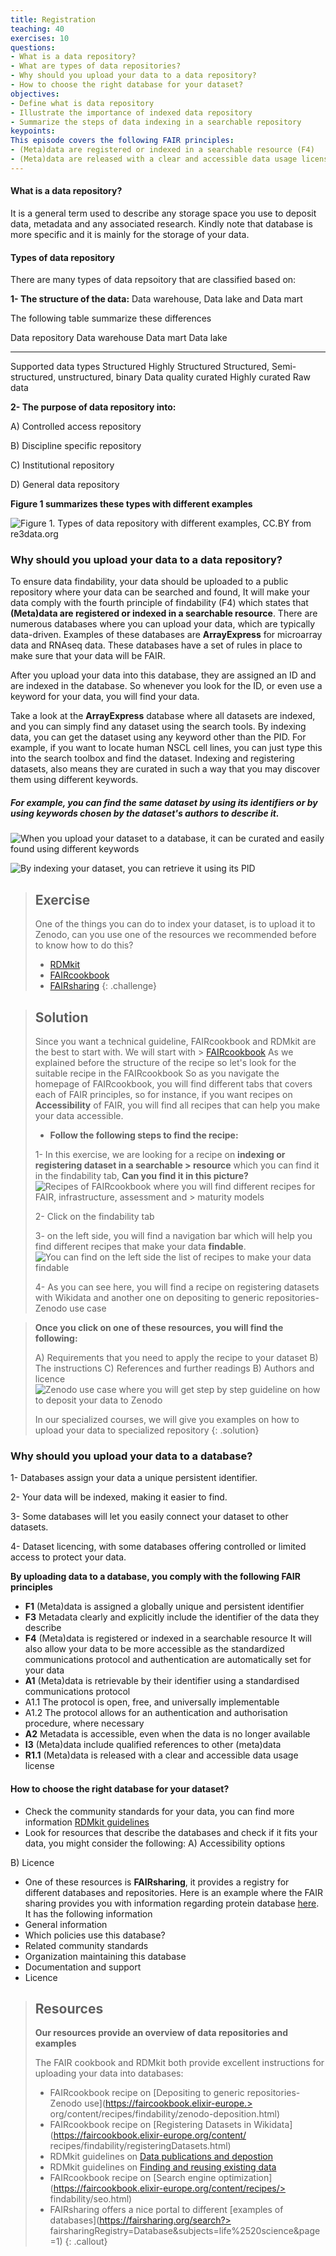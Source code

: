 ```yaml
---
title: Registration
teaching: 40
exercises: 10
questions:
- What is a data repository?
- What are types of data repositories?
- Why should you upload your data to a data repository?
- How to choose the right database for your dataset?
objectives:
- Define what is data repository
- Illustrate the importance of indexed data repository
- Summarize the steps of data indexing in a searchable repository
keypoints:
This episode covers the following FAIR principles:
- (Meta)data are registered or indexed in a searchable resource (F4) 
- (Meta)data are released with a clear and accessible data usage license (R1.1)
--- 
```

#### What is a data repository?
It is a general term used to describe any storage space you use to deposit data, metadata and any associated research. Kindly note that database is more specific and it is mainly for the storage of your data. 
#### Types of data repository
There are many types of data repsoitory that are classified based on:

**1- The structure of the data:** Data warehouse, Data lake and Data mart

The following table summarize these differences


Data repository                       Data warehouse                Data mart                     Data lake 
---------------                        --------------                ----------                    ------- 
Supported data types                   Structured                 Highly Structured                Structured, Semi-structured, unstructured, binary
Data quality                            curated                   Highly curated                   Raw data 

**2- The purpose of data repository into:** 

A) Controlled access repository

B) Discipline specific repository

C) Institutional repository

D) General data repository

**Figure 1 summarizes these types with different examples**

![Figure 1. Types of data repository with different examples, CC.BY from re3data.org](../fig/img56.jpg)

### Why should you upload your data to a data repository?

To ensure data findability, your data should be uploaded to a public repository where your data can be searched and found, It will make your data comply with the fourth principle of findability (F4) which states that **(Meta)data are registered or indexed in a searchable resource**. There are numerous databases where you can upload your data, which are typically data-driven. 
Examples of these databases are **ArrayExpress** for microarray data and RNAseq data. These databases have a set of rules in place to make sure that your data will be FAIR.

After you upload your data into this database, they are assigned an ID and are indexed in the database. So whenever you look for the ID, or even use a keyword for your data, you will find your data.

Take a look at the **ArrayExpress** database where all datasets are indexed, and you can simply find any dataset using the search tools. By indexing data, you can get the dataset using any keyword other than the PID. For example, if you want to locate human NSCL cell lines, you can just type this into the search toolbox and find the dataset. Indexing and registering datasets, also means they are curated in such a way that you may discover them using different keywords.

##### For example, you can find the same dataset by using its identifiers or by using keywords chosen by the dataset's authors to describe it.

![When you upload your dataset to a database, it can be curated and easily found using different keywords](../fig/img54.png)

![By indexing your dataset, you can retrieve it using its PID](../fig/img55.png)

> ## Exercise
> One of the things you can do to index your dataset, is to upload it to Zenodo, can you use one of the 
>  resources we recommended before to know how to do this?
> - [RDMkit](https://rdmkit.elixir-europe.org/)
> - [FAIRcookbook](https://faircookbook.elixir-europe.org/)
> - [FAIRsharing](https://fairsharing.org/)
{: .challenge}

> ## Solution
> Since you want a technical guideline, FAIRcookbook and RDMkit are the best to start with. We will start with > [FAIRcookbook](https://faircookbook.elixir-europe.org/)
> As we explained before the structure of the recipe so let's look for the suitable recipe in the FAIRcookbook
> So as you navigate the homepage of FAIRcookbook, you will find different tabs that covers each of FAIR 
> principles, so for instance, if you want recipes on **Accessibility** of FAIR, you will find all recipes 
> that can help you make your data accessible. 
> 
> - **Follow the following steps to find the recipe:**
> 
> 1- In this exercise, we are looking for a recipe on **indexing or registering dataset in a searchable > resource** which you can find it in the findability tab, **Can you find it in this picture?**
> ![Recipes of FAIRcookbook where you will find different recipes for FAIR, infrastructure, assessment and > maturity models](../fig/img51.png)
> 
> 2- Click on the findability tab
> 
> 3- on the left side, you will find a navigation bar which will help you find different recipes that make your 
> data **findable**. 
> ![You can find on the left side the list of recipes to make your data findable](../fig/img52.png)
> 
> 4- As you can see here, you will find a recipe on registering datasets with Wikidata and another one on 
> depositing to generic repositories-Zenodo use case

> **Once you click on one of these resources, you will find the following:**
> 
> A) Requirements that you need to apply the recipe to your dataset
> B) The instructions 
> C) References and further readings
> B) Authors and licence
> ![Zenodo use case where you will get step by step guideline on how to deposit your data to Zenodo](fig/img53.png)
> 
> In our specialized courses, we will give you examples on how to upload your data to specialized repository
{: .solution}

### Why should you upload your data to a database?
1- Databases assign your data a unique persistent identifier.

2- Your data will be indexed, making it easier to find.

3- Some databases will let you easily connect your dataset to other datasets.

4- Dataset licencing, with some databases offering controlled or limited access to protect your data.

**By uploading data to a database, you comply with the following FAIR principles**
- **F1** (Meta)data is assigned a globally unique and persistent identifier
- **F3** Metadata clearly and explicitly include the identifier of the data they describe
- **F4** (Meta)data is registered or indexed in a searchable resource
It will also allow your data to be more accessible as the standardized communications protocol and authentication are automatically set for your data
- **A1** (Meta)data is retrievable by their identifier using a standardised communications protocol
- A1.1 The protocol is open, free, and universally implementable
- A1.2 The protocol allows for an authentication and authorisation procedure, where necessary
- **A2** Metadata is accessible, even when the data is no longer available
- **I3** (Meta)data include qualified references to other (meta)data
- **R1.1** (Meta)data is released with a clear and accessible data usage license

#### How to choose the right database for your dataset?
- Check the community standards for your data, you can find more information [RDMkit guidelines](https://rdmkit.elixir-europe.org/your_domain)
- Look for resources that describe the databases and check if it fits your data, you might consider the following:
A) Accessibility options 

B) Licence

- One of these resources is **FAIRsharing**, it provides a registry for different databases and repositories. Here is an example where the FAIR sharing provides you with information regarding protein database [here](https://fairsharing.org/FAIRsharing.rtndct). It has the following information
- General information
- Which policies use this database?
- Related community standards
- Organization maintaining this database
- Documentation and support
- Licence



> ## Resources
> **Our resources provide an overview of data repositories and examples**
> 
> The FAIR cookbook and RDMkit both provide excellent instructions for uploading your data into databases:
> 
> - FAIRcookbook recipe on [Depositing to generic repositories- Zenodo use](https://faircookbook.elixir-europe.> org/content/recipes/findability/zenodo-deposition.html)
> - FAIRcookbook recipe on [Registering Datasets in Wikidata](https://faircookbook.elixir-europe.org/content/
> recipes/findability/registeringDatasets.html)
> - RDMkit guidelines on [Data publications and depostion](https://rdmkit.elixir-europe.org/data_publication)
> - RDMkit guidelines on [Finding and reusing existing data](https://rdmkit.elixir-europe.org/existing_data)
> - FAIRcookbook recipe on [Search engine optimization](https://faircookbook.elixir-europe.org/content/recipes/> findability/seo.html)
> - FAIRsharing offers a nice portal to different [examples of databases](https://fairsharing.org/search?> 
> fairsharingRegistry=Database&subjects=life%2520science&page=1)
{: .callout}



